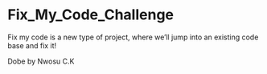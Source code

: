 # Fix_My_Code_Challenge
Fix my code is a new type of project, where we’ll jump into an existing code base and fix it!

Dobe by Nwosu C.K
